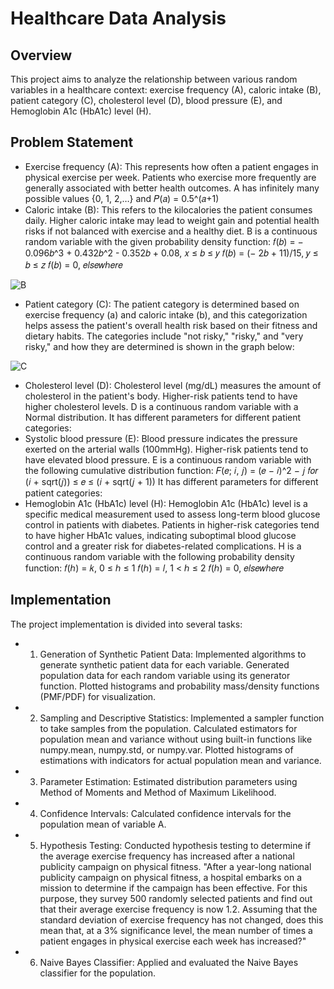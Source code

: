 # Healthcare Data Analysis

## Overview

This project aims to analyze the relationship between various random variables in a healthcare context: exercise frequency (A), caloric intake (B), patient category (C), cholesterol level (D), blood pressure (E),
and Hemoglobin A1c (HbA1c) level (H).

## Problem Statement

- Exercise frequency (A): This represents how often a patient engages in physical exercise per
week. Patients who exercise more frequently are generally associated with better health
outcomes.
A has infinitely many possible values {0, 1, 2,…} and 𝑃(𝑎) = 0.5^(𝑎+1)
- Caloric intake (B): This refers to the kilocalories the patient consumes daily. Higher caloric
intake may lead to weight gain and potential health risks if not balanced with exercise and a
healthy diet.
B is a continuous random variable with the given probability density function:
𝑓(𝑏) = − 0.096𝑏^3 + 0.432𝑏^2 - 0.352𝑏 + 0.08, 𝑥 ≤ 𝑏 ≤ 𝑦
𝑓(𝑏) = (− 2𝑏 + 11)/15, 𝑦 ≤ 𝑏 ≤ 𝑧
𝑓(𝑏) = 0, 𝑒𝑙𝑠𝑒𝑤ℎ𝑒𝑟𝑒

![B](https://github.com/ranaelifalbayrak/Probability-and-Statistics-Term-Project-for-2022-2023-Spring/assets/116919905/748ca138-e0b0-40d0-a2e3-a8dc83bbf60a)


-  Patient category (C): The patient category is determined based on exercise frequency (a) and
caloric intake (b), and this categorization helps assess the patient's overall health risk based on
their fitness and dietary habits.
The categories include "not risky," "risky," and "very risky," and how they are determined is
shown in the graph below:

![C](https://github.com/ranaelifalbayrak/Probability-and-Statistics-Term-Project-for-2022-2023-Spring/assets/116919905/74dfaf34-543c-458c-9ad5-0c59715ba51e)


- Cholesterol level (D): Cholesterol level (mg/dL) measures the amount of cholesterol in the
patient's body. Higher-risk patients tend to have higher cholesterol levels.
D is a continuous random variable with a Normal distribution. It has different parameters for
different patient categories:
- Systolic blood pressure (E): Blood pressure indicates the pressure exerted on the arterial walls
(100mmHg). Higher-risk patients tend to have elevated blood pressure.
E is a continuous random variable with the following cumulative distribution function:
𝐹(𝑒; 𝑖, 𝑗) = (𝑒 − 𝑖)^2 − 𝑗 𝑓𝑜𝑟 (𝑖 + sqrt(𝑗)) ≤ 𝑒 ≤ (𝑖 + sqrt(𝑗 + 1))
It has different parameters for different patient categories:
-  Hemoglobin A1c (HbA1c) level (H): Hemoglobin A1c (HbA1c) level is a specific medical
measurement used to assess long-term blood glucose control in patients with diabetes.
Patients in higher-risk categories tend to have higher HbA1c values, indicating suboptimal
blood glucose control and a greater risk for diabetes-related complications.
H is a continuous random variable with the following probability density function:
𝑓(ℎ) = 𝑘, 0 ≤ ℎ ≤ 1
𝑓(ℎ) = 𝑙, 1 < ℎ ≤ 2
𝑓(ℎ) = 0, 𝑒𝑙𝑠𝑒𝑤ℎ𝑒𝑟𝑒


## Implementation  

The project implementation is divided into several tasks:

- 1. Generation of Synthetic Patient Data:
Implemented algorithms to generate synthetic patient data for each variable.
Generated population data for each random variable using its generator function. Plotted histograms and probability mass/density functions (PMF/PDF) for visualization.
- 2. Sampling and Descriptive Statistics:
Implemented a sampler function to take samples from the population.
Calculated estimators for population mean and variance without using built-in functions like numpy.mean, numpy.std, or numpy.var.
Plotted histograms of estimations with indicators for actual population mean and variance.
- 3. Parameter Estimation:
Estimated distribution parameters using Method of Moments and Method of Maximum Likelihood.
- 4. Confidence Intervals:
Calculated confidence intervals for the population mean of variable A.
- 5. Hypothesis Testing:
Conducted hypothesis testing to determine if the average exercise frequency has increased after a national publicity campaign on physical fitness.
"After a year-long national publicity campaign on physical fitness, a hospital embarks on a mission to
determine if the campaign has been effective. For this purpose, they survey 500 randomly selected
patients and find out that their average exercise frequency is now 1.2. Assuming that the standard
deviation of exercise frequency has not changed, does this mean that, at a 3% significance level, the
mean number of times a patient engages in physical exercise each week has increased?"
- 6. Naive Bayes Classifier:
Applied and evaluated the Naive Bayes classifier for the population.
